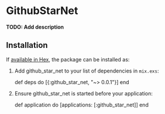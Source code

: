 # GithubStarNet

**TODO: Add description**

## Installation

If [available in Hex](https://hex.pm/docs/publish), the package can be installed as:

  1. Add github_star_net to your list of dependencies in `mix.exs`:

        def deps do
          [{:github_star_net, "~> 0.0.1"}]
        end

  2. Ensure github_star_net is started before your application:

        def application do
          [applications: [:github_star_net]]
        end

